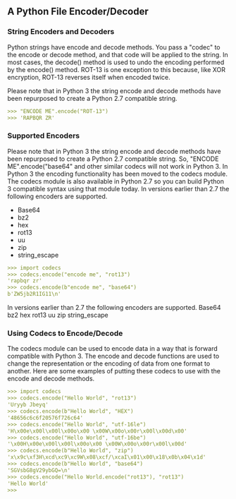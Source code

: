 ## A Python File Encoder/Decoder

### String Encoders and Decoders

Python strings have encode and decode methods. You pass a "codec" to the encode or decode method, and that code will be applied to the string. In most cases, the decode() method is used to undo the encoding performed by the encode() method. ROT-13 is one exception to this because, like XOR encryption, ROT-13 reverses itself when encoded twice.

Please note that in Python 3 the string encode and decode methods have been repurposed to create a Python 2.7 compatible string. 

```markdown
>>> "ENCODE ME".encode("ROT-13")
>>> 'RAPBQR ZR'
```

### Supported Encoders

Please note that in Python 3 the string encode and decode methods have been repurposed to create a Python 2.7 compatible string.
So, "ENCODE ME".encode("base64" and other similar codecs will not work in Python 3. In Python 3 the encoding functionality has been moved to the codecs module. The codecs module is also available in Python 2.7 so you can build Python 3 compatible syntax using that module today.
In versions earlier than 2.7 the following encoders are supported.
- Base64
- bz2
- hex
- rot13
- uu
- zip
- string_escape

```markdown
>>> import codecs
>>> codecs.encode("encode me", "rot13")
'rapbqr zr'
>>> codecs.encode(b"encode me", "base64")
b'ZW5jb2R1IG11\n'
```
In versions earlier than 2.7 the following encoders are supported.
Base64
bz2
hex
rot13
uu
zip
string_escape

### Using Codecs to Encode/Decode

The codecs module can be used to encode data in a way that is forward compatible with Python 3. The encode and decode functions are used to change the representation or the encoding of data from one format to another. Here are some examples of putting these codecs to use with the encode and decode methods. 

```markdown
>>> import codecs
>>> codecs.encode("Hello World", "rot13")
'Uryyb Jbeyq'
>>> codecs.encode(b"Hello World", "HEX")
'48656c6c6f20576f726c64'
>>> codecs.encode("Hello World", "utf-16le")
'H\x00e\x00l\x00l\x00o\x00 \x00W\x00o\x00r\x00l\x00d\x00'
>>> codecs.encode("Hello World", "utf-16be")
'\x00H\x00e\x00l\x00l\x00o\x00 \x00W\x00o\x00r\x00l\x00d'
>>> codecs.encode(b"Hello World", "zip")
'x\x9c\xf3H\xcd\xc9\xc9W\x08\xcf/\xcaI\x01\x00\x18\x0b\x04\x1d'
>>> codecs.encode(b"Hello World", "base64")
'SGVsbG8gV29ybGQ=\n'
>>> codecs.encode("Hello World.encode("rot13"), "rot13")
'Hello World'
>>>
```
